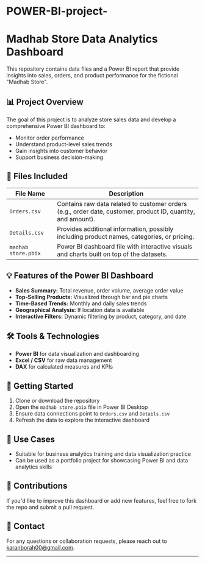 # POWER-BI-project-
# Madhab Store Data Analytics Dashboard

This repository contains data files and a Power BI report that provide insights into sales, orders, and product performance for the fictional "Madhab Store".

## 📊 Project Overview

The goal of this project is to analyze store sales data and develop a comprehensive Power BI dashboard to:

- Monitor order performance
- Understand product-level sales trends
- Gain insights into customer behavior
- Support business decision-making

## 📁 Files Included

| File Name | Description |
| --------- | ----------- |
| `Orders.csv` | Contains raw data related to customer orders (e.g., order date, customer, product ID, quantity, and amount). |
| `Details.csv` | Provides additional information, possibly including product names, categories, or pricing. |
| `madhab store.pbix` | Power BI dashboard file with interactive visuals and charts built on top of the datasets. |

## 💡 Features of the Power BI Dashboard

- **Sales Summary:** Total revenue, order volume, average order value
- **Top-Selling Products:** Visualized through bar and pie charts
- **Time-Based Trends:** Monthly and daily sales trends
- **Geographical Analysis:** If location data is available
- **Interactive Filters:** Dynamic filtering by product, category, and date

## 🛠 Tools & Technologies

- **Power BI** for data visualization and dashboarding
- **Excel / CSV** for raw data management
- **DAX** for calculated measures and KPIs

## 🚀 Getting Started

1. Clone or download the repository
2. Open the `madhab store.pbix` file in Power BI Desktop
3. Ensure data connections point to `Orders.csv` and `Details.csv`
4. Refresh the data to explore the interactive dashboard

## 📌 Use Cases

- Suitable for business analytics training and data visualization practice
- Can be used as a portfolio project for showcasing Power BI and data analytics skills

## 🤝 Contributions

If you'd like to improve this dashboard or add new features, feel free to fork the repo and submit a pull request.

## 📧 Contact

For any questions or collaboration requests, please reach out to karanborah00@gmail.com.

---


